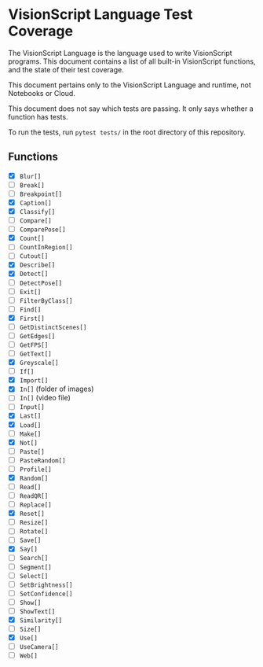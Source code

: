 # VisionScript Language Test Coverage

The VisionScript Language is the language used to write VisionScript programs. This document contains a list of all built-in VisionScript functions, and the state of their test coverage.

This document pertains only to the VisionScript Language and runtime, not Notebooks or Cloud.

This document does not say which tests are passing. It only says whether a function has tests.

To run the tests, run `pytest tests/` in the root directory of this repository.

## Functions

- [X] `Blur[]`
- [ ] `Break[]`
- [ ] `Breakpoint[]`
- [X] `Caption[]`
- [X] `Classify[]`
- [ ] `Compare[]`
- [ ] `ComparePose[]`
- [X] `Count[]`
- [ ] `CountInRegion[]`
- [ ] `Cutout[]`
- [X] `Describe[]`
- [X] `Detect[]`
- [ ] `DetectPose[]`
- [ ] `Exit[]`
- [ ] `FilterByClass[]`
- [ ] `Find[]`
- [X] `First[]`
- [ ] `GetDistinctScenes[]`
- [ ] `GetEdges[]`
- [ ] `GetFPS[]`
- [ ] `GetText[]`
- [X] `Greyscale[]`
- [ ] `If[]`
- [X] `Import[]`
- [X] `In[]` (folder of images)
- [ ] `In[]` (video file)
- [ ] `Input[]`
- [X] `Last[]`
- [X] `Load[]`
- [ ] `Make[]`
- [X] `Not[]`
- [ ] `Paste[]`
- [ ] `PasteRandom[]`
- [ ] `Profile[]`
- [X] `Random[]`
- [ ] `Read[]`
- [ ] `ReadQR[]`
- [ ] `Replace[]`
- [X] `Reset[]`
- [ ] `Resize[]`
- [ ] `Rotate[]`
- [ ] `Save[]`
- [X] `Say[]`
- [ ] `Search[]`
- [ ] `Segment[]`
- [ ] `Select[]`
- [ ] `SetBrightness[]`
- [ ] `SetConfidence[]`
- [ ] `Show[]`
- [ ] `ShowText[]`
- [X] `Similarity[]`
- [ ] `Size[]`
- [X] `Use[]`
- [ ] `UseCamera[]`
- [ ] `Web[]`